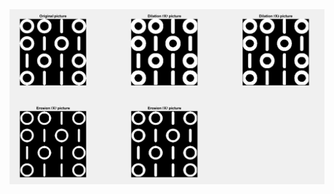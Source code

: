 <img src ="https://github.com/avi8rubin/Software-Projects/blob/master/Morphology/Dilation%20&%20Erosion.PNG?raw=true"/>
